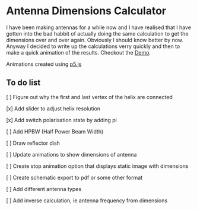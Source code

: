 # Antenna Dimensions Calculator

I have been making antennas for a while now and I have realised that I have gotten into the bad habbit of actually doing the same calculation to get the dimensions over and over again.  Obviously I should know better by now.  Anyway I decided to write up the calculations verry quickly and then to make a quick animation of the results. Checkout the [Demo](https://omareq.github.io/antenna-calculator/).

Animations created using [p5.js](https://p5js.org/)

## To do list

[ ] Figure out why the first and last vertex of the helix are connected

[x]	Add slider to adjust helix resolution

[x]	Add switch polarisation state by adding pi

[ ]	Add HPBW (Half Power Beam Width)

[ ]	Draw reflector dish

[ ]	Update animations to show dimensions of antenna

[ ]	Create stop animation option that displays static image with dimensions

[ ]	Create schematic export to pdf or some other format

[ ]	Add different antenna types

[ ]	Add inverse calculation, ie antenna frequency from dimensions
